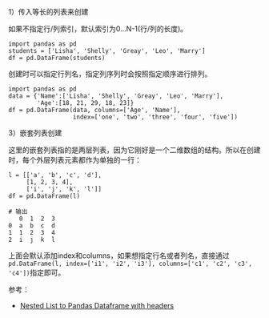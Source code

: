 
1）传入等长的列表来创建

如果不指定行/列索引，默认索引为0...N-1(行/列的长度)。

```
import pandas as pd
students = ['Lisha', 'Shelly', 'Greay', 'Leo', 'Marry']
df = pd.DataFrame(students)
```

创建时可以指定行列名，指定列序列时会按照指定顺序进行排列。

```
import pandas as pd
data = {'Name':['Lisha', 'Shelly', 'Greay', 'Leo', 'Marry'],
        'Age':[18, 21, 29, 18, 23]}
df = pd.DataFrame(data, columns=['Age', 'Name'],
                  index=['one', 'two', 'three', 'four', 'five'])
```



3）嵌套列表创建

这里的嵌套列表指的是两层列表，因为它刚好是一个二维数组的结构。所以在创建时，每个外层列表元素都作为单独的一行：

```
l = [['a', 'b', 'c', 'd'],
     [1, 2, 3, 4],
     ['i', 'j', 'k', 'l']]
df = pd.DataFrame(l)

# 输出
   0  1  2  3
0  a  b  c  d
1  1  2  3  4
2  i  j  k  l
```

上面会默认添加index和columns，如果想指定行名或者列名，直接通过`pd.DataFrame(l, index=['i1', 'i2', 'i3'], columns=['c1', 'c2', 'c3', 'c4'])`指定即可。

参考：

- [Nested List to Pandas Dataframe with headers](https://stackoverflow.com/questions/32857544/nested-list-to-pandas-dataframe-with-headers)


